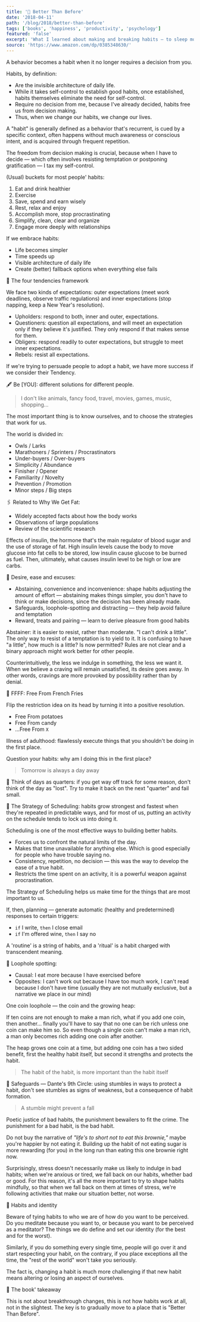 ```yaml
---
title: '📖 Better Than Before'
date: '2018-04-11'
path: '/blog/2018/better-than-before'
tags: ['books', 'happiness', 'productivity', 'psychology']
featured: 'false'
excerpt: 'What I learned about making and breaking habits — to sleep more, quit sugar, procrastinate less, and generally build a happier life'
source: 'https://www.amazon.com/dp/0385348630/'
---
```


A behavior becomes a habit when it no longer requires a decision from you.

Habits, by definition:

- Are the invisible architecture of daily life.
- While it takes self-control to establish good habits, once established, habits themselves eliminate the need for self-control.
- Require no decision from me, because I've already decided, habits free us from decision making.
- Thus, when we change our habits, we change our lives.

A "habit" is generally defined as a behavior that's recurrent, is cued by a specific context, often happens without much awareness or conscious intent, and is acquired through frequent repetition.

The freedom from decision making is crucial, because when I have to decide — which often involves resisting temptation or postponing gratification — I tax my self-control.

(Usual) buckets for most people' habits:

1. Eat and drink healthier
2. Exercise
3. Save, spend and earn wisely
4. Rest, relax and enjoy
5. Accomplish more, stop procrastinating
6. Simplify, clean, clear and organize
7. Engage more deeply with relationships

If we embrace habits:

- Life becomes simpler
- Time speeds up
- Visible architecture of daily life
- Create (better) fallback options when everything else fails

📍 The four tendencies framework

We face two kinds of expectations: outer expectations (meet work deadlines, observe traffic regulations) and inner expectations (stop napping, keep a New Year's resolution).

- Upholders: respond to both, inner and outer, expectations.
- Questioners: question all expectations, and will meet an expectation only if they believe it's justified. They only respond if that makes sense for them.
- Obligers: respond readily to outer expectations, but struggle to meet inner expectations.
- Rebels: resist all expectations.

If we're trying to persuade people to adopt a habit, we have more success if we consider their Tendency.

🖋 Be [YOU]: different solutions for different people.

> I don't like animals, fancy food, travel, movies, games, music, shopping…

The most important thing is to know ourselves, and to choose the strategies that work for us.

The world is divided in:

- Owls / Larks
- Marathoners / Sprinters / Procrastinators
- Under-buyers / Over-buyers
- Simplicity / Abundance
- Finisher / Opener
- Familiarity / Novelty
- Prevention / Promotion
- Minor steps / Big steps

🖇 Related to Why We Get Fat:

- Widely accepted facts about how the body works
- Observations of large populations
- Review of the scientific research

Effects of insulin, the hormone that's the main regulator of blood sugar and the use of storage of fat. High insulin levels cause the body to move glucose into fat cells to be stored, low insulin cause glucose to be burned as fuel. Then, ultimately, what causes insulin level to be high or low are carbs.

📍 Desire, ease and excuses:

- Abstaining, convenience and inconvenience: shape habits adjusting the amount of effort — abstaining makes things simpler, you don't have to think or make decisions, since the decision has been already made.
- Safeguards, loophole-spotting and distracting — they help avoid failure and temptation
- Reward, treats and pairing — learn to derive pleasure from good habits

Abstainer: it is easier to resist, rather than moderate. "I can't drink a little". The only way to resist of a temptation is to yield to it. It is confusing to have "a little", how much is a little? Is now permitted? Rules are not clear and a binary approach might work better for other people.

Counterintuitively, the less we indulge in something, the less we want it. When we believe a craving will remain unsatisfied, its desire goes away. In other words, cravings are more provoked by possibility rather than by denial.

📍 FFFF: Free From French Fries

Flip the restriction idea on its head by turning it into a positive resolution.

- Free From potatoes
- Free From candy
- ...Free From `X`

Illness of adulthood: flawlessly execute things that you shouldn't be doing in the first place.

Question your habits: why am I doing this in the first place?

> Tomorrow is always a day away

📍 Think of days as quarters: if you get way off track for some reason, don't think of the day as "lost". Try to make it back on the next "quarter" and fail small.

📍 The Strategy of Scheduling: habits grow strongest and fastest when they're repeated in predictable ways, and for most of us, putting an activity on the schedule tends to lock us into doing it.

Scheduling is one of the most effective ways to building better habits.

- Forces us to confront the natural limits of the day.
- Makes that time unavailable for anything else. Which is good especially for people who have trouble saying no.
- Consistency, repetition, no decision — this was the way to develop the ease of a true habit.
- Restricts the time spent on an activity, it is a powerful weapon against procrastination.

The Strategy of Scheduling helps us make time for the things that are most important to us.

If, then, planning — generate automatic (healthy and predetermined) responses to certain triggers:

- `if` I write, `then` I close email
- `if` I'm offered wine, `then` I say no

A 'routine' is a string of habits, and a 'ritual' is a habit charged with transcendent meaning.

📍 Loophole spotting:

- Causal: I eat more because I have exercised before
- Opposites: I can't work out because I have too much work, I can't read because I don't have time (usually they are not mutually exclusive, but a narrative we place in our mind)

One coin loophole — the coin and the growing heap:

If ten coins are not enough to make a man rich, what if you add one coin, then another… finally you'll have to say that no one can be rich unless one coin can make him so. So even though a single coin can't make a man rich, a man only becomes rich adding one coin after another.

The heap grows one coin at a time, but adding one coin has a two sided benefit, first the healthy habit itself, but second it strengths and protects the habit.

> The habit of the habit, is more important than the habit itself

📍 Safeguards — Dante's 9th Circle: using stumbles in ways to protect a habit, don't see stumbles as signs of weakness, but a consequence of habit formation.

> A stumble might prevent a fall

Poetic justice of bad habits, the punishment bewailers to fit the crime. The punishment for a bad habit, is the bad habit.

Do not buy the narrative of _"life's to short not to eat this brownie,"_ maybe you're happier by not eating it. Building up the habit of not eating sugar is more rewarding (for you) in the long run than eating this one brownie right now.

Surprisingly, stress doesn't necessarily make us likely to indulge in bad habits; when we're anxious or tired, we fall back on our habits, whether bad or good. For this reason, it's all the more important to try to shape habits mindfully, so that when we fall back on them at times of stress, we're following activities that make our situation better, not worse.

📍 Habits and identity

Beware of tying habits to who we are of how do you want to be perceived. Do you meditate because you want to, or because you want to be perceived as a meditator? The things we do define and set our identity (for the best and for the worst).

Similarly, if you do something every single time, people will go over it and start respecting your habit, on the contrary, if you place exceptions all the time, the "rest of the world" won't take you seriously.

The fact is, changing a habit is much more challenging if that new habit means altering or losing an aspect of ourselves.

📍 The book' takeaway

This is not about breakthrough changes, this is not how habits work at all, not in the slightest. The key is to gradually move to a place that is "Better Than Before".
